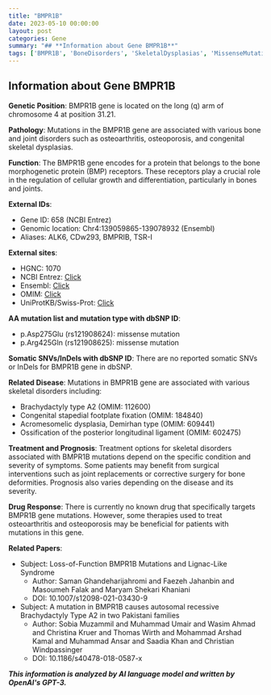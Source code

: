 ```yaml
---
title: "BMPR1B"
date: 2023-05-10 00:00:00
layout: post
categories: Gene
summary: "## **Information about Gene BMPR1B**"
tags: ['BMPR1B', 'BoneDisorders', 'SkeletalDysplasias', 'MissenseMutation', 'TreatmentOptions', 'Osteoarthritis', 'Osteoporosis', 'GeneticInformation']
---
```


## **Information about Gene BMPR1B**

**Genetic Position**: BMPR1B gene is located on the long (q) arm of chromosome 4 at position 31.21.

**Pathology**: Mutations in the BMPR1B gene are associated with various bone and joint disorders such as osteoarthritis, osteoporosis, and congenital skeletal dysplasias.

**Function**: The BMPR1B gene encodes for a protein that belongs to the bone morphogenetic protein (BMP) receptors. These receptors play a crucial role in the regulation of cellular growth and differentiation, particularly in bones and joints.

**External IDs**:
- Gene ID: 658 (NCBI Entrez)
- Genomic location: Chr4:139059865-139078932 (Ensembl)
- Aliases: ALK6, CDw293, BMPRIB, TSR-I

**External sites**:
- HGNC: 1070
- NCBI Entrez: [Click](https://www.ncbi.nlm.nih.gov/gene/658)
- Ensembl: [Click](https://www.ensembl.org/Homo_sapiens/Gene/Summary?db=core;g=ENSG00000138698;r=4:139059865-139078932)
- OMIM: [Click](https://www.omim.org/entry/603248)
- UniProtKB/Swiss-Prot: [Click](https://www.uniprot.org/uniprot/Q8NER5)

**AA mutation list and mutation type with dbSNP ID**:
- p.Asp275Glu (rs121908624): missense mutation
- p.Arg425Gln (rs121908625): missense mutation

**Somatic SNVs/InDels with dbSNP ID**: There are no reported somatic SNVs or InDels for BMPR1B gene in dbSNP.

**Related Disease**: Mutations in BMPR1B gene are associated with various skeletal disorders including:
- Brachydactyly type A2 (OMIM: 112600)
- Congenital stapedial footplate fixation (OMIM: 184840)
- Acromesomelic dysplasia, Demirhan type (OMIM: 609441)
- Ossification of the posterior longitudinal ligament (OMIM: 602475)

**Treatment and Prognosis**: Treatment options for skeletal disorders associated with BMPR1B mutations depend on the specific condition and severity of symptoms. Some patients may benefit from surgical interventions such as joint replacements or corrective surgery for bone deformities. Prognosis also varies depending on the disease and its severity.

**Drug Response**: There is currently no known drug that specifically targets BMPR1B gene mutations. However, some therapies used to treat osteoarthritis and osteoporosis may be beneficial for patients with mutations in this gene.

**Related Papers**:
- Subject: Loss-of-Function BMPR1B Mutations and Lignac-Like Syndrome
   - Author: Saman Ghandeharijahromi and Faezeh Jahanbin and Masoumeh Falak and Maryam Shekari Khaniani
   - DOI: 10.1007/s12098-021-03430-9
- Subject: A mutation in BMPR1B causes autosomal recessive Brachydactyly Type A2 in two Pakistani families
   - Author: Sobia Muzammil and Muhammad Umair and Wasim Ahmad and Christina Kruer and Thomas Wirth and Mohammad Arshad Kamal and Muhammad Ansar and Saadia Khan and Christian Windpassinger
   - DOI: 10.1186/s40478-018-0587-x

**_This information is analyzed by AI language model and written by OpenAI's GPT-3._**